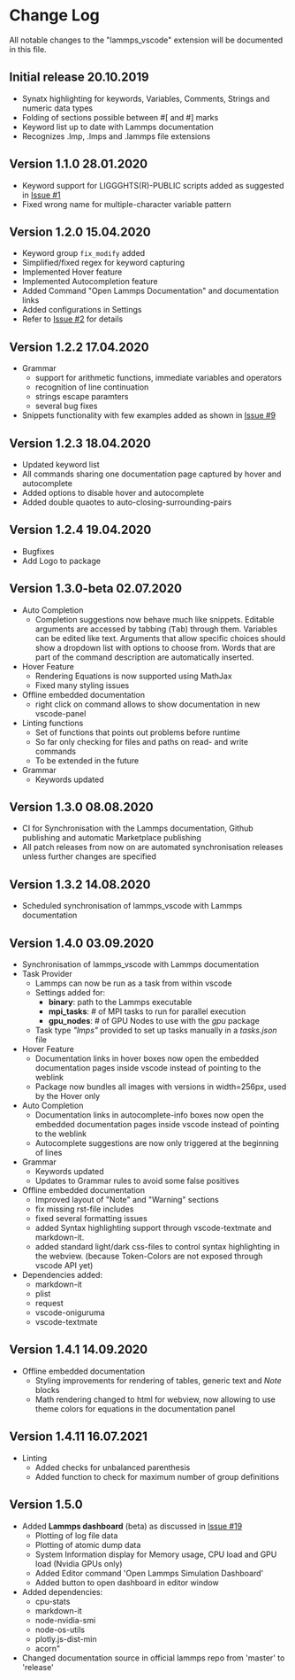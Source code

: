 # Change Log

All notable changes to the "lammps_vscode" extension will be documented in this file.

## Initial release 20.10.2019
- Synatx highlighting for keywords, Variables, Comments, Strings and numeric data types
- Folding of sections possible between #[ and #] marks
- Keyword list up to date with Lammps documentation
- Recognizes .lmp, .lmps and .lammps file extensions

## Version 1.1.0 28.01.2020
 - Keyword support for LIGGGHTS(R)-PUBLIC scripts added as suggested in [Issue #1](https://github.com/ThFriedrich/lammps_vscode/issues/1)
 - Fixed wrong name for multiple-character variable pattern

## Version 1.2.0 15.04.2020
 - Keyword group `fix_modify` added
 - Simplified/fixed regex for keyword capturing
 - Implemented Hover feature 
 - Implemented Autocompletion feature
 - Added Command "Open Lammps Documentation" and documentation links
 - Added configurations in Settings
 - Refer to [Issue #2](https://github.com/ThFriedrich/lammps_vscode/issues/2) for details

## Version 1.2.2 17.04.2020
 - Grammar 
    - support for arithmetic functions, immediate variables and operators
    - recognition of line continuation
    - strings escape paramters
    - several bug fixes
 - Snippets functionality with few examples added as shown in [Issue #9](https://github.com/ThFriedrich/lammps_vscode/issues/9)

## Version 1.2.3 18.04.2020
 - Updated keyword list
 - All commands sharing one documentation page captured by hover and autocomplete
 - Added options to disable hover and autocomplete
 - Added double quaotes to auto-closing-surrounding-pairs

## Version 1.2.4 19.04.2020
 - Bugfixes
 - Add Logo to package

## Version 1.3.0-beta 02.07.2020
 - Auto Completion
    - Completion suggestions now behave much like snippets. Editable arguments are accessed by tabbing (<kbd>Tab</kbd>) through them. Variables can be edited like text. Arguments that allow specific choices should show a dropdown list with options to choose from. Words that are part of the command description are automatically inserted.
 - Hover Feature
    - Rendering Equations is now supported using MathJax
    - Fixed many styling issues
 - Offline embedded documentation
    - right click on command allows to show documentation in new vscode-panel
 - Linting functions
    - Set of functions that points out problems before runtime
    - So far only checking for files and paths on read- and write commands
    - To be extended in the future
 - Grammar
    - Keywords updated 

## Version 1.3.0 08.08.2020
 - CI for Synchronisation with the Lammps documentation, Github publishing and automatic Marketplace publishing 
 - All patch releases from now on are automated synchronisation releases unless further changes are specified

## Version 1.3.2 14.08.2020
 - Scheduled synchronisation of lammps_vscode with Lammps documentation

## Version 1.4.0 03.09.2020
 - Synchronisation of lammps_vscode with Lammps documentation
 - Task Provider 
   - Lammps can now be run as a task from within vscode
   - Settings added for: 
      - __binary__: path to the Lammps executable
      - __mpi_tasks__: # of MPI tasks to run for parallel execution
      - __gpu_nodes__: # of GPU Nodes to use with the *gpu* package
   - Task type *"lmps"* provided to set up tasks manually in a *tasks.json* file 
 - Hover Feature
   - Documentation links in hover boxes now open the embedded documentation pages inside vscode instead of pointing to the weblink
   - Package now bundles all images with versions in width=256px, used by the Hover only
 - Auto Completion
   - Documentation links in autocomplete-info boxes now open the embedded documentation pages inside vscode instead of pointing to the weblink
   - Autocomplete suggestions are now only triggered at the beginning of lines
 - Grammar
   - Keywords updated 
   - Updates to Grammar rules to avoid some false positives 
 - Offline embedded documentation
   - Improved layout of "Note" and "Warning" sections
   - fix missing rst-file includes 
   - fixed several formatting issues
   - added Syntax highlighting support through vscode-textmate and markdown-it.
   - added standard light/dark css-files to control syntax highlighting in the webview. (because Token-Colors are not exposed through vscode API yet)
 - Dependencies added:
   - markdown-it
   - plist
   - request
   - vscode-oniguruma
   - vscode-textmate
  
## Version 1.4.1 14.09.2020
 - Offline embedded documentation
   - Styling improvements for rendering of tables, generic text and *Note* blocks
   - Math rendering changed to html for webview, now allowing to use theme colors for equations in the documentation panel

## Version 1.4.11 16.07.2021
 - Linting
   - Added checks for unbalanced parenthesis
   - Added function to check for maximum number of group definitions

## Version 1.5.0
 - Added **Lammps dashboard** (beta) as discussed in [Issue #19](https://github.com/ThFriedrich/lammps_vscode/issues/19)
   - Plotting of log file data
   - Plotting of atomic dump data
   - System Information display for Memory usage, CPU load and GPU load (Nvidia GPUs only)
   - Added Editor command 'Open Lammps Simulation Dashboard'
   - Added button to open dashboard in editor window
 - Added dependencies:
   - cpu-stats
   - markdown-it
   - node-nvidia-smi
   - node-os-utils
   - plotly.js-dist-min
   - acorn"
 - Changed documentation source in official lammps repo from 'master' to 'release'
